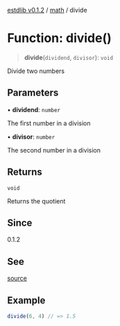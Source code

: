 [estdlib v0.1.2](../wiki/Home) / [math](../wiki/math) / divide

# Function: divide()

> **divide**(`dividend`, `divisor`): `void`

Divide two numbers

## Parameters

• **dividend**: `number`

The first number in a division

• **divisor**: `number`

The second number in a division

## Returns

`void`

Returns the quotient

## Since

0.1.2

## See

[source](https://github.com/yaxingson/estdlib/blob/main/lib/math/divide.ts)

## Example

```js
divide(6, 4) // => 1.5

```
